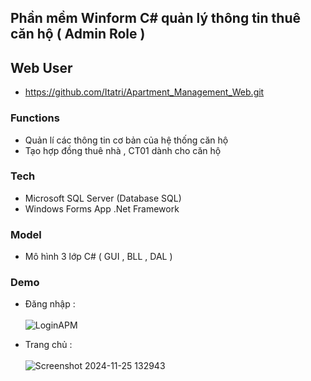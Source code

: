 ## Phần mềm Winform C# quản lý thông tin thuê căn hộ ( Admin Role ) 

## Web User 
- https://github.com/Itatri/Apartment_Management_Web.git

### Functions

- Quản lí các thông tin cơ bản của hệ thống căn hộ 
- Tạo hợp đồng thuê nhà , CT01  dành cho căn hộ



### Tech
- Microsoft SQL Server (Database SQL) 
- Windows Forms App .Net Framework

### Model
- Mô hình 3 lớp C# ( GUI , BLL , DAL )


### Demo
- Đăng nhập : <br>  <br>
![LoginAPM](https://github.com/user-attachments/assets/be257497-2b0e-4922-af5a-011ad52c4149)

- Trang chủ :  <br>  <br>
![Screenshot 2024-11-25 132943](https://github.com/user-attachments/assets/a470e3b0-0171-4131-941f-3b275c2e6e44)

